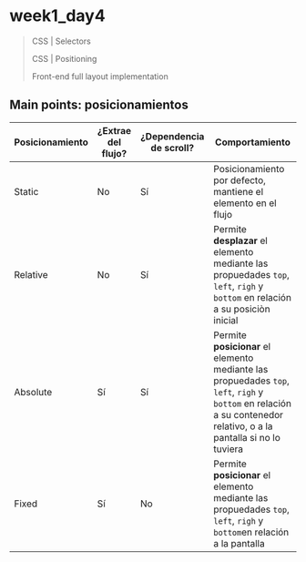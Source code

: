 # week1_day4

> CSS | Selectors
>
> CSS | Positioning
>
> Front-end full layout implementation


## Main points: posicionamientos

| Posicionamiento | ¿Extrae del flujo? | ¿Dependencia de scroll? | Comportamiento |
| ------------- | ------------- | ------------- | ------------- |
| Static | No | Sí | Posicionamiento por defecto, mantiene el elemento en el flujo |
| Relative | No | Sí | Permite **desplazar** el elemento mediante las propuedades `top`, `left`, `righ` y `bottom` en relación a su posiciòn inicial|
| Absolute | Sí | Sí | Permite **posicionar** el elemento mediante las propuedades `top`, `left`, `righ` y `bottom` en relación a su contenedor relativo, o a la pantalla si no lo tuviera|
| Fixed | Sí | No | Permite **posicionar** el elemento mediante las propuedades `top`, `left`, `righ` y `bottom`en relación a la pantalla |
